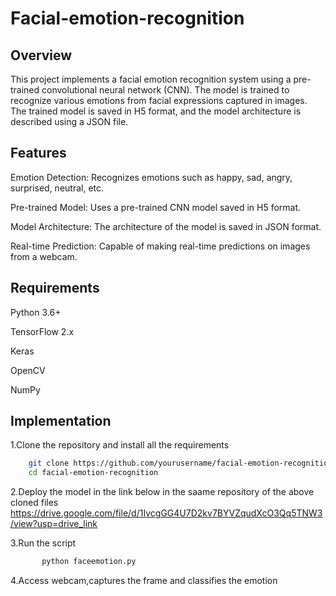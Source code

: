 # Facial-emotion-recognition
## Overview
This project implements a facial emotion recognition system using a pre-trained convolutional neural network (CNN). The model is trained to recognize various emotions from facial expressions captured in images. The trained model is saved in H5 format, and the model architecture is described using a JSON file.
## Features 
Emotion Detection: Recognizes emotions such as happy, sad, angry, surprised, neutral, etc.

Pre-trained Model: Uses a pre-trained CNN model saved in H5 format.

Model Architecture: The architecture of the model is saved in JSON format.

Real-time Prediction: Capable of making real-time predictions on images from a webcam.
## Requirements
Python 3.6+

TensorFlow 2.x

Keras

OpenCV

NumPy
## Implementation
1.Clone the repository and install all the requirements

```bash
    git clone https://github.com/yourusername/facial-emotion-recognition.git
    cd facial-emotion-recognition
```

2.Deploy the model in the link below in the saame repository of the above cloned files
https://drive.google.com/file/d/1IvcgGG4U7D2kv7BYVZqudXcO3Qq5TNW3/view?usp=drive_link

3.Run the script
```bash
       python faceemotion.py
```
4.Access webcam,captures the frame and classifies the emotion
